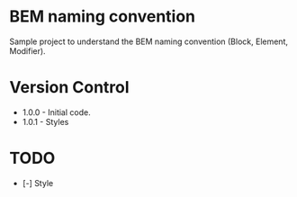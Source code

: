 # BEM naming convention
 Sample project to understand the BEM naming convention (Block, Element, Modifier).

# Version Control
- 1.0.0 - Initial code.
- 1.0.1 - Styles

# TODO
- [-] Style